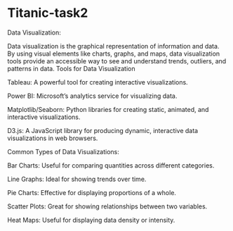 # Titanic-task2
Data Visualization:

Data visualization is the graphical representation of information and data. By using visual elements like charts, graphs, and maps, data visualization tools provide an accessible way to see and understand trends, outliers, and patterns in data. Tools for Data Visualization

Tableau: A powerful tool for creating interactive visualizations.

Power BI: Microsoft’s analytics service for visualizing data.

Matplotlib/Seaborn: Python libraries for creating static, animated, and interactive visualizations.

D3.js: A JavaScript library for producing dynamic, interactive data visualizations in web browsers.

Common Types of Data Visualizations:

Bar Charts: Useful for comparing quantities across different categories.

Line Graphs: Ideal for showing trends over time.

Pie Charts: Effective for displaying proportions of a whole.

Scatter Plots: Great for showing relationships between two variables.

Heat Maps: Useful for displaying data density or intensity.
